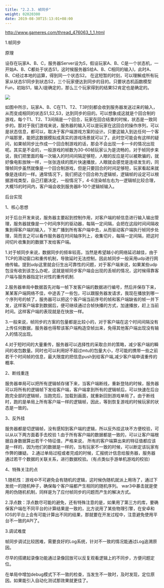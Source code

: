 ```yaml
---
title: "2.2.3. 帧同步"
weight: 02020300
date: 2019-08-30T15:13:01+08:00
---
```

<http://www.gameres.com/thread_476063_1_1.html>

1.帧同步

原理

设存在玩家A、B、C，服务器Server设为S，假设玩家A、B、C是一个状态机，一开始A、B、C都处于状态S1，这时候服务器S给A、B、C相同的输入I，此时A、B、C经过本地的运算，得到同一个状态S2。 在这短暂的时刻，可以理解成所有玩家从状态S1同步到状态S2，三个玩家便达到同步的目的。只要状态机函数模型Fun，初始S1，输入I是确定的，那么三个玩家得到的结果S2肯定也是确定的。

![](static/images/screenshot_1527432765675.png)

如图中所示，玩家A、B、C在T1、T2、T3时刻都会收到服务器发送过来的输入，从而变成相同的状态S1,S2,S3，达到同步的目的。可以想象成这就是个回合制的游戏，每个T1、T2、T3间隔是一个回合，玩家在回合结束的时候，状态是一致同步的。那对于我们游戏来说，服务器的输入可以是玩家在这回合的操作序列，可以是状态信息，都可以，取决于客户端游戏方案的设计。只要这输入到达任何一个客户端那里，能把这数据模拟成真实的游戏场景就可以了。此时您可能会有这样的疑问，如果帧同步比作成一个回合制游戏的话，那会不会出现一卡一卡的情况出现呢。其实是不会的，一般游戏的帧数为30-60帧玩家认为是流畅的，对于帧同步来说，我们把里面的每一次输入的时间间隔足够短，人眼的反应是可以被欺骗的，就好像电影放映一样，一张张连续的图片快速播放，人眼就会感觉是连续发生的，同理帧同步虽然就像是一个回合制游戏，但是只要回合的时间足够短，玩家看起来就像是连续的一样。通常情况下，我们把这个回合称为逻辑帧，逻辑帧的设定可以根据游戏类型，自己打磨决定，一般情况下，4-6渲染帧左右为一逻辑帧比较合理，大概1S的时间内，客户端会收到服务器8-10个逻辑帧输入。

后台实现

1、核心思想

对于后台开发来说，服务器主要起到控制作用，对客户端的帧信息进行输入输出管理，服务器就像是一个时间序列的驱动器，每隔一定间隔，会把在这段时间间隔收集到得客户端的输入，下发广播到所有客户端中去，从而驱动客户端执行帧同步处理，简而言之可以看作服务器在时间轴序列上，收集切片，每隔一定间隔，把这时间切片收集到的数据下发给客户端。

1.对于帧同步来说，数据同步的频率较高，当然是希望越小的网络延迟越佳，由于TCP的滑动窗口和重传机制，导致延时无法控制，因此帧同步一般采用udp进行网络传输。提到udp这里就会衍生出可靠性的问题，对于客户端来说，如果某些udp包没有收到该怎么办呢，这就是帧同步客户端会出现的丢帧的情况，这时候得靠客户端与服务器指定针对性的重传机制.

2.服务器单局中数据首先对每一帧下发客户端的数据进行编号，然后并保存下来，某某客户端网络不佳，中途丢了一些包，可以跟服务器发请求，我现在播放到哪一个序列号的帧了，服务器可以把这个客户端当前序号的帧和客户端缺省的帧一并下发，这样客户端拿到数据后，便可继续通过合帧快播的方式，加速播放，赶上当前时间。这样客户端的表现就是在快放一样。

3.一般来说，帧同步的方案的包量都是比较小的，对于客户端在这个时间间隔没有上传任何数据，服务器也得帮该客户端构造空帧出来，免得其他客户端出现没有输入的情况出现。

4.对于短时间的大量重传，服务器可以选择性的采取合并的策略，减少客户端的瞬间的收包数量。同时也可以利用好不超过mtu的包量大小，尽可能的携带一些之前若干个时间帧的信息，最大限度的把信息push到给客户端,减少客户端申请重传的概率.

2、断线重连

服务器单局可以把所有逻辑帧存储下来，当客户端断线，重新登陆的时候，服务器可以将所有的逻辑帧下发给客户端，客户端拿到所有的逻辑帧后，可以快速在后台跑完全部的逻辑帧，当跑完后，加载到画面，就重新回到游戏单局了。由于断线时，跑的是单局上所有客户端一样的逻辑帧，因此，等到恢复游戏的时候玩家的状态是一致的。

3、反外挂

服务器都是切逻辑帧，没有感知到客户端的逻辑，所以反外挂这块不方便校验，可以从以下两方面着手去校验 1.由于所有客户端的数据都是一致的，可以让客户端根据自身数据算出若干个特征值，严格来说， 所有的客户端算出来的特征值都应该是一样的，因为他们的数据是一样的，当有玩家不一致的时候，可以断定该玩家有作弊的嫌疑。 2.通过单局过程或者完成的时候，汇报统计信息给服务器，服务器通过若干个数据的关联关系，进行数据校验。（有点类似手游单机游戏的校验）

4、特殊关注的点

1.随机性：游戏中不可避免会有随机的逻辑，这时候伪随机就派上用场了，通过下发统一的随机种子，确保每个客户端都产生相同的随机序列。 war3中暴击就是使用的伪随机机制，同样是为了应付帧同步的问题而产生的解决方式。

2.浮点数：浮点数尽可能的避免，还有特殊注意的是，如果用了第三方的库，要确保客户端在不同平台的计算结果是一致的，比方说用了某些物理引擎，在安卓和IOS的平台上会有可能计算出不同的结果，那就要在开发过程中，注意避免使用平台不一致的API了。

3.调试难度

帧同步调试比较困难，需要良好的Log系统，针对不一致的情况能通过Log追溯原因。

尽早的搭建起录像功能通过录像回放可以反复观看逻辑上的不同步，方便问题定位。

在单局中增加debug模式下不一致的检查，当发生不一致时，及时发现，定位原因。如果能引入自动化测试那效果就更佳了。
